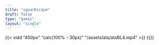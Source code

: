 ```yaml
---
title: "squarEscape"
draft: false
type: "games"
layout: "single"
---
```

{{< vidd "450px" "calc(100% - 30px)" "/assets/ats/atsBL4.mp4" >}}
{{<skip>}}
